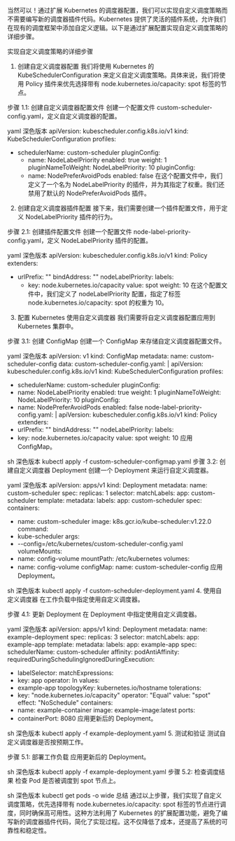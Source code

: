 当然可以！通过扩展 Kubernetes 的调度器配置，我们可以实现自定义调度策略而不需要编写新的调度器插件代码。Kubernetes 提供了灵活的插件系统，允许我们在现有的调度框架中添加自定义逻辑。以下是通过扩展配置实现自定义调度策略的详细步骤。

实现自定义调度策略的详细步骤
1. 创建自定义调度器配置
   我们将使用 Kubernetes 的 KubeSchedulerConfiguration 来定义自定义调度策略。具体来说，我们将使用 Policy 插件来优先选择带有 node.kubernetes.io/capacity: spot 标签的节点。

步骤 1.1: 创建自定义调度器配置文件
创建一个配置文件 custom-scheduler-config.yaml，定义自定义调度器的配置。

yaml
深色版本
apiVersion: kubescheduler.config.k8s.io/v1
kind: KubeSchedulerConfiguration
profiles:
- schedulerName: custom-scheduler
  pluginConfig:
    - name: NodeLabelPriority
      enabled: true
      weight: 1
      pluginNameToWeight:
      NodeLabelPriority: 10
      pluginConfig:
    - name: NodePreferAvoidPods
      enabled: false
      在这个配置文件中，我们定义了一个名为 NodeLabelPriority 的插件，并为其指定了权重。我们还禁用了默认的 NodePreferAvoidPods 插件。

2. 创建自定义调度器插件配置
   接下来，我们需要创建一个插件配置文件，用于定义 NodeLabelPriority 插件的行为。

步骤 2.1: 创建插件配置文件
创建一个配置文件 node-label-priority-config.yaml，定义 NodeLabelPriority 插件的配置。

yaml
深色版本
apiVersion: kubescheduler.config.k8s.io/v1
kind: Policy
extenders:
- urlPrefix: ""
  bindAddress: ""
  nodeLabelPriority:
  labels:
    - key: node.kubernetes.io/capacity
      value: spot
      weight: 10
      在这个配置文件中，我们定义了 nodeLabelPriority 配置，指定了标签 node.kubernetes.io/capacity: spot 的权重为 10。

3. 配置 Kubernetes 使用自定义调度器
   我们需要将自定义调度器配置应用到 Kubernetes 集群中。

步骤 3.1: 创建 ConfigMap
创建一个 ConfigMap 来存储自定义调度器配置文件。

yaml
深色版本
apiVersion: v1
kind: ConfigMap
metadata:
name: custom-scheduler-config
data:
custom-scheduler-config.yaml: |
apiVersion: kubescheduler.config.k8s.io/v1
kind: KubeSchedulerConfiguration
profiles:
- schedulerName: custom-scheduler
pluginConfig:
- name: NodeLabelPriority
enabled: true
weight: 1
pluginNameToWeight:
NodeLabelPriority: 10
pluginConfig:
- name: NodePreferAvoidPods
enabled: false
node-label-priority-config.yaml: |
apiVersion: kubescheduler.config.k8s.io/v1
kind: Policy
extenders:
- urlPrefix: ""
bindAddress: ""
nodeLabelPriority:
labels:
- key: node.kubernetes.io/capacity
value: spot
weight: 10
应用 ConfigMap。

sh
深色版本
kubectl apply -f custom-scheduler-configmap.yaml
步骤 3.2: 创建自定义调度器 Deployment
创建一个 Deployment 来运行自定义调度器。

yaml
深色版本
apiVersion: apps/v1
kind: Deployment
metadata:
name: custom-scheduler
spec:
replicas: 1
selector:
matchLabels:
app: custom-scheduler
template:
metadata:
labels:
app: custom-scheduler
spec:
containers:
- name: custom-scheduler
image: k8s.gcr.io/kube-scheduler:v1.22.0
command:
- kube-scheduler
args:
- --config=/etc/kubernetes/custom-scheduler-config.yaml
volumeMounts:
- name: config-volume
mountPath: /etc/kubernetes
volumes:
- name: config-volume
configMap:
name: custom-scheduler-config
应用 Deployment。

sh
深色版本
kubectl apply -f custom-scheduler-deployment.yaml
4. 使用自定义调度器
   在工作负载中指定使用自定义调度器。

步骤 4.1: 更新 Deployment
在 Deployment 中指定使用自定义调度器。

yaml
深色版本
apiVersion: apps/v1
kind: Deployment
metadata:
name: example-deployment
spec:
replicas: 3
selector:
matchLabels:
app: example-app
template:
metadata:
labels:
app: example-app
spec:
schedulerName: custom-scheduler
affinity:
podAntiAffinity:
requiredDuringSchedulingIgnoredDuringExecution:
- labelSelector:
matchExpressions:
- key: app
operator: In
values:
- example-app
topologyKey: kubernetes.io/hostname
tolerations:
- key: "node.kubernetes.io/capacity"
operator: "Equal"
value: "spot"
effect: "NoSchedule"
containers:
- name: example-container
image: example-image:latest
ports:
- containerPort: 8080
应用更新后的 Deployment。

sh
深色版本
kubectl apply -f example-deployment.yaml
5. 测试和验证
   测试自定义调度器是否按预期工作。

步骤 5.1: 部署工作负载
应用更新后的 Deployment。

sh
深色版本
kubectl apply -f example-deployment.yaml
步骤 5.2: 检查调度结果
检查 Pod 是否被调度到 spot 节点上。

sh
深色版本
kubectl get pods -o wide
总结
通过以上步骤，我们实现了自定义调度策略，优先选择带有 node.kubernetes.io/capacity: spot 标签的节点进行调度，同时确保高可用性。这种方法利用了 Kubernetes 的扩展配置功能，避免了编写新的调度器插件代码，简化了实现过程。这不仅降低了成本，还提高了系统的可靠性和稳定性。